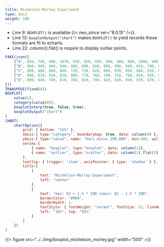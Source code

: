 ```yaml
---
title: Michelson-Morley Experiment
type: docs
weight: 100
---
```


- Line 9: `BOXPLOT()` is available {{< neo_since ver="8.0.15" />}}.
- Line 13: `boxplotOutput("chart")` makes `BOXPLOT()` to yield records those formats are fit to echarts.
- Line 22: column().flat() is require to display outlier points.

```js {linenos=table,hl_lines=[9,13,18,21,22]}
FAKE(json({
    ["A", 850, 740, 900, 1070, 930, 850, 950, 980, 980, 880, 1000, 980, 930, 650, 760, 810, 1000, 1000, 960, 960],
    ["B", 960, 940, 960, 940, 880, 800, 850, 880, 900, 840, 830, 790, 810, 880, 880, 830, 800, 790, 760, 800],
    ["C", 880, 880, 880, 860, 720, 720, 620, 860, 970, 950, 880, 910, 850, 870, 840, 840, 850, 840, 840, 840],
    ["D", 890, 810, 810, 820, 800, 770, 760, 740, 750, 760, 910, 920, 890, 860, 880, 720, 840, 850, 850, 780],
    ["E", 890, 840, 780, 810, 760, 810, 790, 810, 820, 850, 870, 870, 810, 740, 810, 940, 950, 800, 810, 870]
}))
TRANSPOSE(fixed(0))
BOXPLOT(
    value(1),
    category(value(0)),
    boxplotInterp(true, false, true),
    boxplotOutput("chart")
)
CHART(
    chartOption({
        grid: { bottom: "15%" },
        xAxis:{ type:"category", boundaryGap: true, data: column(0) },
        yAxis:{ type:"value", name: "km/s minus 299,000", min:400, splitArea:{ show: true } },
        series:[
            { name: "boxplot", type:"boxplot", data: column(1)},
            { name: "outlier", type:"scatter", data: column(2).flat()},
        ],
        tooltip: { trigger: 'item', axisPointer: { type: 'shadow' } },
        title:[
            {
                text: "Michelson-Morley Experiment",
                left: "center"
            },
            {
                text: "max: Q3 + 1.5 * IQR \nmin: Q1 - 1.5 * IQR",
                borderColor: "#999",
                borderWidth: 1,
                textStyle: { fontWeight: "normal", fontSize: 12, lineHeight: 16 },
                left: "10%", top: "92%"
            }
        ]
    })
)
```

{{< figure src="../../img/boxplot_michelson_morley.jpg" width="500" >}}
